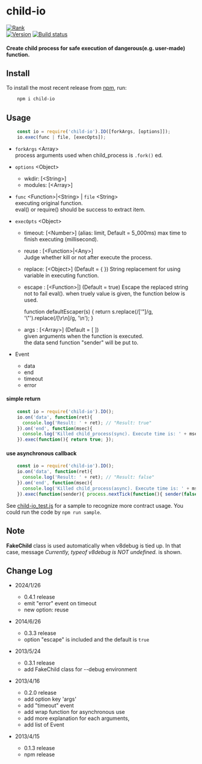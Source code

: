 # child-io
  
[![Rank](https://nodei.co/npm/child-io.png?downloads=true&amp;downloadRank=true&amp;stars=true)](https://nodei.co/npm/child-io/)  
[![Version](https://badge.fury.io/js/child-io.png)](https://npmjs.org/package/child-io)
[![Build status](https://travis-ci.org/ystskm/node-child-io.png)](https://travis-ci.org/ystskm/node-child-io)  
  
#### Create child process for safe execution of dangerous(e.g. user-made) function.

## Install
To install the most recent release from [npm](http://npmjs.org/), run:

```sh
	npm i child-io
```

## Usage
	
```js
	const io = require('child-io').IO([forkArgs, [options]]);
	io.exec(func | file, [execOpts]);
```
  
- `forkArgs` &lt;Array>  
  process arguments used when child_process is `.fork()` ed.  
  

  
- `options` &lt;Object>
  * wkdir: [&lt;String>]  
  * modules: [&lt;Array>]
  
- `func` &lt;Function>|&lt;String> | `file` &lt;String>  
  executing original function.  
  eval() or require() should be success to extract item.
  
- `execOpts` &lt;Object>
  * timeout: [&lt;Number>] (alias: limit, Default = 5_000ms)
    max time to finish executing (millisecond).  
  * reuse  : [&lt;Function>|&lt;Any>]  
    Judge whether kill or not after execute the process.
  * replace: [&lt;Object>] (Default = { })
    String replacement for using variable in executing function.
  * escape : [&lt;Function>|<Any>] (Default = true)
    Escape the replaced string not to fail eval().
    when truely value is given, the function below is used.
    
    function defaultEscaper(s) {
      return s.replace(/['"]/g, '\\"').replace(/[\r\n]/g, '\\n');
    }
    
  * args   : [&lt;Array>] (Default = [ ])  
    given arguments when the function is executed.  
    the data send function "sender" will be put to.  
  
- Event
  * data
  * end
  * timeout
  * error
  
#### simple return

```js
	const io = require('child-io').IO();
	io.on('data', function(ret){
	  console.log('Result: ' + ret); // "Result: true"
	}).on('end', function(msec){
	  console.log('Killed child_process(sync). Execute time is: ' + msec + ' ms');
	}).exec(function(){ return true; });
```

#### use asynchronous callback 
  
```js
	const io = require('child-io').IO();
	io.on('data', function(ret){
	  console.log('Result: ' + ret); // "Result: false"
	}).on('end', function(msec){
	  console.log('Killed child_process(async). Execute time is: ' + msec + ' ms');
	}).exec(function(sender){ process.nextTick(function(){ sender(false) }); });
```
	
See [child-io\_test.js](https://github.com/ystskm/node-child-io/blob/master/sample/child-io_test.js) for a sample to recognize more contract usage.
You could run the code by `npm run sample`.

## Note
 __FakeChild__ class is used automatically when v8debug is tied up.
 In that case, message _Currently, typeof v8debug is NOT undefined._ is shown. 

## Change Log

+ 2024/1/26
  - 0.4.1 release
  - emit "error" event on timeout
  - new option: reuse

+ 2014/6/26
  - 0.3.3 release
  - option "escape" is included and the default is `true`

+ 2013/5/24
  - 0.3.1 release
  - add FakeChild class for --debug environment

+ 2013/4/16
  - 0.2.0 release
  - add option key 'args'
  - add "timeout" event
  - add wrap function for asynchronous use
  - add more explanation for each arguments,
  - add list of Event

+ 2013/4/15
  - 0.1.3 release
  - npm release
